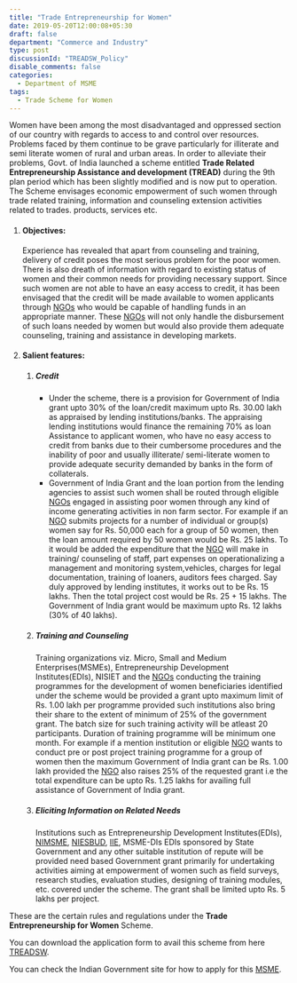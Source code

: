```yaml
---
title: "Trade Entrepreneurship for Women"
date: 2019-05-20T12:00:08+05:30
draft: false
department: "Commerce and Industry"
type: post
discussionId: "TREADSW_Policy"
disable_comments: false
categories:
  - Department of MSME
tags:
  - Trade Scheme for Women
---
```


Women have been among the most disadvantaged and oppressed section of our country with regards to access to and control over resources. Problems faced by them continue to be grave particularly for illiterate and semi literate women of rural and urban areas. In order to alleviate their problems, Govt. of India launched a scheme entitled **Trade Related Entrepreneurship Assistance and development (TREAD)** during the 9th plan period which has been slightly modified and is now put to operation. The Scheme envisages economic empowerment of such women through trade related training, information and counseling extension activities related to trades. products, services etc.

1.  #### Objectives:

    Experience has revealed that apart from counseling and training, delivery of credit poses the most serious problem for the poor women. There is also dreath of information with regard to existing status of women and their common needs for providing necessary support. Since such women are not able to have an easy access to credit, it has been envisaged that the credit will be made available to women applicants through [NGOs](https://en.wikipedia.org/wiki/Non-governmental_organization "Non-governmental organization") who would be capable of handling funds in an appropriate manner. These [NGOs](https://en.wikipedia.org/wiki/Non-governmental_organization "Non-governmental organization") will not only handle the disbursement of such loans needed by women but would also provide them adequate counseling, training and assistance in developing markets.

2.  #### Salient features:

    1. ##### Credit
       * Under the scheme, there is a provision for Government of India grant upto 30% of the loan/credit maximum upto Rs. 30.00 lakh as appraised by lending institutions/banks. The appraising lending institutions would finance the remaining 70% as loan Assistance to applicant women, who have no easy access to credit from banks due to their cumbersome procedures and the inability of poor and usually illiterate/ semi-literate women to provide adequate security demanded by banks in the form of collaterals.
       * Government of India Grant and the loan portion from the lending agencies to assist such women shall be routed through eligible [NGOs](https://en.wikipedia.org/wiki/Non-governmental_organization "Non-governmental organization") engaged in assisting poor women through any kind of income generating activities in non farm sector.
       For example if an [NGO](https://en.wikipedia.org/wiki/Non-governmental_organization "Non-governmental organization") submits projects for a number of individual or group(s) women say for Rs. 50,000 each for a group of 50 women, then the loan amount required by 50 women would be Rs. 25 lakhs. To it would be added the expenditure that the [NGO](https://en.wikipedia.org/wiki/Non-governmental_organization "Non-governmental organization") will make in training/ counseling of staff, part expenses on operationalizing a management and monitoring system,vehicles, charges for legal documentation, training of loaners, auditors fees charged. Say duly approved by lending institutes, it works out to be Rs. 15 lakhs. Then the total project cost would be Rs. 25 + 15 lakhs. The Government of India grant would be maximum upto Rs. 12 lakhs (30% of 40 lakhs).

    2. ##### Training and Counseling
       Training organizations viz. Micro, Small and Medium Enterprises(MSMEs), Entrepreneurship Development Institutes(EDIs), NISIET and the [NGOs](https://en.wikipedia.org/wiki/Non-governmental_organization "Non-governmental organization") conducting the training programmes for the development of women beneficiaries identified under the scheme would be provided a grant upto maximum limit of Rs. 1.00 lakh per programme provided such institutions also bring their share to the extent of minimum of 25% of the government grant. The batch size for such training activity will be atleast 20 participants. Duration of training programme will be minimum one month. For example if a mention institution or eligible [NGO](https://en.wikipedia.org/wiki/Non-governmental_organization "Non-governmental organization") wants to conduct pre or post project training programme for a group of women then the maximum Government of India grant can be Rs. 1.00 lakh provided the [NGO](https://en.wikipedia.org/wiki/Non-governmental_organization "Non-governmental organization") also raises 25% of the requested grant i.e the total expenditure can be upto Rs. 1.25 lakhs for availing full assistance of Government of India grant.

    3. ##### Eliciting Information on Related Needs
       Institutions such as Entrepreneurship Development Institutes(EDIs), [NIMSME](https://www.nimsme.org/ "National Institute for Micro, Small and Medium Enterprises"), [NIESBUD](https://www.niesbud.nic.in/ "National Institute for Entrepreneurship and Small Business Development"), [IIE](http://iie.nic.in/ "Indian Institute of Entrepreneurship"), MSME-DIs EDIs sponsored by State Government and any other suitable institution of repute will be provided need based Government grant primarily for undertaking activities aiming at empowerment of women such as field surveys, research studies, evaluation studies, designing of training modules, etc. covered under the scheme. The grant shall be limited upto Rs. 5 lakhs per project.

These are the certain rules and regulations under the **Trade Entrepreneurship for Women** Scheme.

You can download the application form to avail this scheme from here [TREADSW][1].

You can check the Indian Government site for how to apply for this [MSME][2].

[1]: https://s3.ap-south-1.amazonaws.com/thepolicy/policyFiles/appliform.pdf
[2]: http://dcmsme.gov.in/schemes/treadwomen.htm
